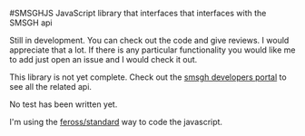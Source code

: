 #SMSGHJS
JavaScript library that interfaces that interfaces with the SMSGH api

Still in development. You can check out the code and give reviews. I would appreciate that a lot. If there is any particular functionality you would like me to add just open an issue and I would check it out.

This library is not yet complete. Check out the [smsgh developers portal](http://developers.smsgh.com) to see all the related api.

No test has been written yet.

I'm using the [feross/standard](https://github.com/feross/standard) way to code the javascript.
